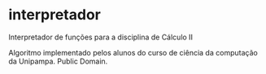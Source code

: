 # interpretador
Interpretador de funções para a disciplina de Cálculo II

Algoritmo implementado pelos alunos do curso de ciência
da computação da Unipampa. Public Domain.

